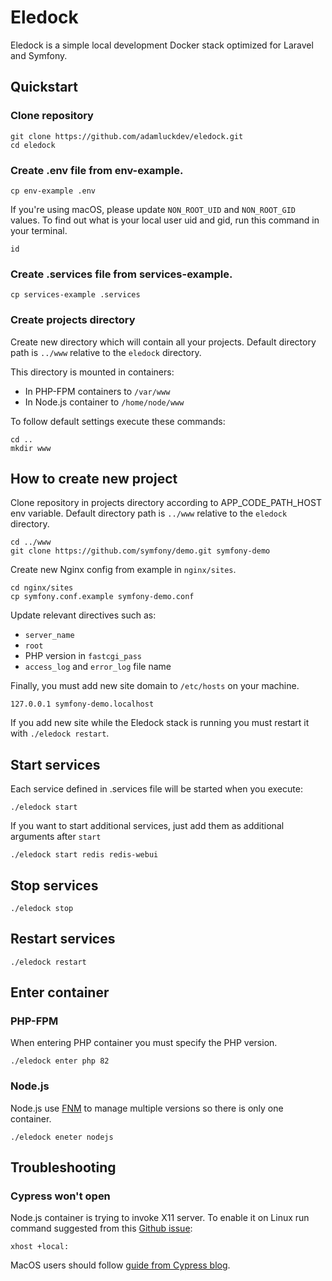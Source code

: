 # Eledock

Eledock is a simple local development Docker stack optimized for Laravel and Symfony.

## Quickstart

### Clone repository

```
git clone https://github.com/adamluckdev/eledock.git
cd eledock
```

### Create .env file from env-example. 

```
cp env-example .env
```

If you're using macOS, please update `NON_ROOT_UID` and `NON_ROOT_GID` values. To find out what is your local user uid and gid, run this command in your terminal.

```
id
```

### Create .services file from services-example.

```
cp services-example .services
```

### Create projects directory

Create new directory which will contain all your projects. Default directory path is `../www` relative to the `eledock` directory. 

This directory is mounted in containers:
- In PHP-FPM containers to `/var/www`
- In Node.js container to `/home/node/www`

To follow default settings execute these commands:
```
cd ..
mkdir www
```

## How to create new project

Clone repository in projects directory according to APP_CODE_PATH_HOST env variable. Default directory path is `../www` relative to the `eledock` directory. 

```
cd ../www
git clone https://github.com/symfony/demo.git symfony-demo
```

Create new Nginx config from example in `nginx/sites`.

```
cd nginx/sites
cp symfony.conf.example symfony-demo.conf
```

Update relevant directives such as:
- `server_name`
- `root`
- PHP version in `fastcgi_pass`
- `access_log` and `error_log` file name

Finally, you must add new site domain to `/etc/hosts` on your machine.

```
127.0.0.1 symfony-demo.localhost
```

If you add new site while the Eledock stack is running you must restart it with `./eledock restart`.

## Start services

Each service defined in .services file will be started when you execute:

```
./eledock start
```

If you want to start additional services, just add them as additional arguments after `start`

```
./eledock start redis redis-webui
```

## Stop services

```
./eledock stop
```

## Restart services

```
./eledock restart
```

## Enter container

### PHP-FPM

When entering PHP container you must specify the PHP version.

```
./eledock enter php 82
```

### Node.js

Node.js use [FNM](https://github.com/Schniz/fnm) to manage multiple versions so there is only one container.

```
./eledock eneter nodejs
```

## Troubleshooting

### Cypress won't open

Node.js container is trying to invoke X11 server. To enable it on Linux run command suggested from this [Github issue](https://github.com/bahmutov/cypress-open-from-docker-compose/issues/6):

```
xhost +local:
```

MacOS users should follow [guide from Cypress blog](https://www.cypress.io/blog/run-cypress-with-a-single-docker-command).